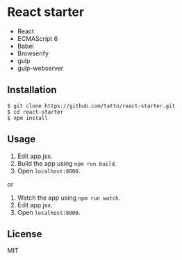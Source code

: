 # React starter

- React
- ECMAScript 6
- Babel
- Browserify
- gulp
- gulp-webserver

## Installation

```
$ git clone https://github.com/tattn/react-starter.git
$ cd react-starter
$ npm install
```

## Usage

1. Edit app.jsx.
2. Build the app using `npm run build`.
3. Open `localhost:8000`.

or

1. Watch the app using `npm run watch`.
2. Edit app.jsx.
3. Open `localhost:8000`.

## License

MIT
